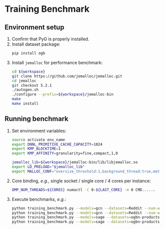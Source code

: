 # Training Benchmark

## Environment setup

1. Confirm that PyG is properly installed.
2. Install dataset package:
   ```bash
   pip install ogb
   ```
3. Install `jemalloc` for performance benchmark:
   ```bash
   cd ${workspace}
   git clone https://github.com/jemalloc/jemalloc.git
   cd jemalloc
   git checkout 5.2.1
   ./autogen.sh
   ./configure --prefix=${workspace}/jemalloc-bin
   make
   make install
   ```

## Running benchmark

1. Set environment variables:
   ```bash
   source activate env_name
   export DNNL_PRIMITIVE_CACHE_CAPACITY=1024
   export KMP_BLOCKTIME=1
   export KMP_AFFINITY=granularity=fine,compact,1,0

   jemalloc_lib=${workspace}/jemalloc-bin/lib/libjemalloc.so
   export LD_PRELOAD="$jemalloc_lib"
   export MALLOC_CONF="oversize_threshold:1,background_thread:true,metadata_thp:auto,dirty_decay_ms:9000000000,muzzy_decay_ms:9000000000"
   ```
2. Core binding, *e.g.*, single socket / single core / 4 cores per instance:
   ```bash
   OMP_NUM_THREADS=${CORES} numactl -C 0-${LAST_CORE} -m 0 CMD......
   ```
3. Execute benchmarks, *e.g.*:
   ```bash
   python training_benchmark.py --models=gcn --datasets=Reddit --num-workers=0 --batch-sizes=512 --num-layers=2 --num-hidden-channels=64 --num-steps=50
   python training_benchmark.py --models=gcn --datasets=Reddit --num-workers=0 --batch-sizes=512 --num-layers=2 --num-hidden-channels=64 --num-steps=50 --use-sparse-tensor
   python training_benchmark.py --models=sage --datasets=ogbn-products --num-workers=0 --batch-sizes=512 --num-layers=2 --num-hidden-channels=64 --num-steps=50
   python training_benchmark.py --models=sage --datasets=ogbn-products --num-workers=0 --batch-sizes=512 --num-layers=2 --num-hidden-channels=64 --num-steps=50 --use-sparse-tensor
   ```
